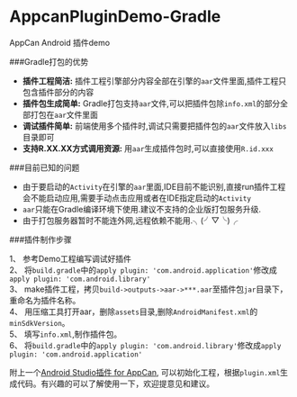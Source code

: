 # AppcanPluginDemo-Gradle
AppCan Android 插件demo

###Gradle打包的优势

* **插件工程简洁:** 插件工程引擎部分内容全部在引擎的`aar`文件里面,插件工程只包含插件部分的内容
* **插件包生成简单:** Gradle打包支持`aar`文件,可以把插件包除`info.xml`的部分全部打包在`aar`文件里面
* **调试插件简单:** 前端使用多个插件时,调试只需要把插件包的`aar`文件放入`libs`目录即可
* **支持R.XX.XX方式调用资源:** 用`aar`生成插件包时,可以直接使用`R.id.xxx`

###目前已知的问题

* 由于要启动的`Activity`在引擎的`aar`里面,IDE目前不能识别,直接run插件工程会不能启动应用,需要手动点击应用或者在IDE指定启动的`Activity`
* `aar`只能在Gradle编译环境下使用.建议不支持的企业版打包服务升级.
* 由于打包服务器暂时不能连外网,远程依赖不能用.╮(╯▽╰)╭

###插件制作步骤

1、 参考Demo工程编写调试好插件  
2、 将`build.gradle`中的`apply plugin: 'com.android.application'`修改成`apply plugin: 'com.android.library'`  
3、 make插件工程，拷贝`build->outputs->aar->***.aar`至插件包`jar`目录下，重命名为插件名称。  
4、 用压缩工具打开aar，删除`assets`目录,删除`AndroidManifest.xml`的`minSdkVersion`。  
5、 填写`info.xml`,制作插件包。  
6、 将`build.gradle`中的`apply plugin: 'com.android.library'`修改成`apply plugin: 'com.android.application'`  


附上一个[Android Studio插件 for AppCan](https://plugins.jetbrains.com/plugin/7797?pr=idea),
可以初始化工程，根据`plugin.xml`生成代码。有兴趣的可以了解使用一下，欢迎提意见和建议。

